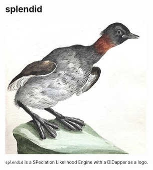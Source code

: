 # splendid

![Didapper](didapper2.jpg)

`splendid` is a SPeciation Likelihood Engine with a DIDapper as a logo.

